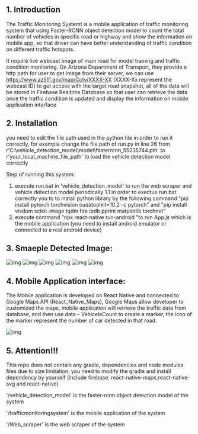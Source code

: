 ## 1. Introduction
The Traffic Monitoring Systemt is a mobile application of traffic monitoring system that using Faster-RCNN object detection model to count the total number of vehicles in specific road or highway and show the information on mobile app, so that driver can have better understanding of traffic condition on different traffic hotspots. 

It require live webcast image of main road for model training and traffic condition monitoring. On Arizona Department of Transport, they provide a http path for user to get image from their server, we can use https://www.az511.gov/map/Cctv/XXXX-XX (XXXX-Xx represent the webcast ID) to get access with the target road snapshot, all of the data will be stored in Firebase Realtime Database so that user can retrieve the data once the traffic condition is updated and display the information on mobile application interface

## 2. Installation
you need to edit the file path used in the python file in order to run it correctly, for example change the file path of run.py in line 26 from r'C:\vehicle_detection_model\model\fasterrcnn_55235744.pth' to r'your_local_machine_file_path' to load the vehicle detection model correctly

Step of running this system:
1. execute run.bat in 'vehicle_detection_model' to run the web scraper and vehicle detection model periodically
	1.1 in order to exectue run.bat correctly you to to install python library by the following command "pip install pytorch torchvision cudatoolkit=10.2 -c pytorch" and "pip install visdom scikit-image tqdm fire ipdb pprint matplotlib torchnet"
2. execute  command "npx react-native run-android "to run App.js which is the mobile application (you need to install android emulator or connected to a real android device)

## 3. Smaeple Detected Image:

![img](vehicle_detection_model/imgs/90th_st_detected.jpg)
![img](vehicle_detection_model/imgs/camelback_rd_detected.jpg)
![img](vehicle_detection_model/imgs/glendale_ave_detected.jpg)
![img](vehicle_detection_model/imgs/mcdowell_rd_detected.jpg)
![img](vehicle_detection_model/imgs/northern_ave_detected.jpg)
![img](vehicle_detection_model/imgs/via_de_ventura_detected.jpg)

## 4.  Mobile Application interface:
The Mobile application is developed on React Native and connected to Google Maps API (React_Native_Maps), Google Maps allow developer to customized the maps, mobile application will retrieve the traffic data from database, and then use data – VehiceleCount to create a marker, the icon of the marker represent the number of car detected in that road.

![img](imgs/image.jpg)

## 5.  Attention!!!
This repo does not contain any gradle, dependencies and node modules files due to size limitation, you need to modify the gradle and install dependency by yourself (include firebase, react-native-maps,react-native-svg and react-native)

'/vehicle_detection_model' is the faster-rcnn object detection model of the system

'/trafficmonitoringsystem' is the mobile application of the system

'/Web_scraper' is the web scraper of the system
